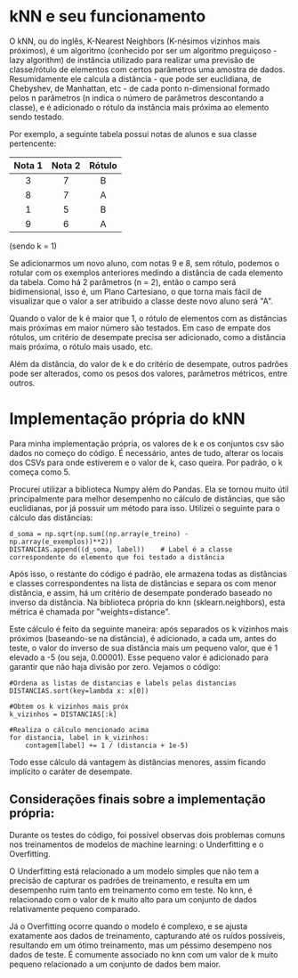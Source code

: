 # kNN e seu funcionamento
O kNN, ou do inglês, K-Nearest Neighbors (K-nésimos vizinhos mais próximos), é um algoritmo (conhecido por ser um algoritmo preguiçoso - lazy algorithm) de instância utilizado para realizar uma previsão de classe/rótulo de elementos com certos parâmetros uma amostra de dados. Resumidamente ele calcula a distância - que pode ser euclidiana, de Chebyshev, de Manhattan, etc - de cada ponto n-dimensional formado pelos n parâmetros (n indica o número de parâmetros descontando a classe), e é adicionado o rótulo da instância mais próxima ao elemento sendo testado.

Por exemplo, a seguinte tabela possui notas de alunos e sua classe pertencente:

| Nota 1        | Nota 2       | Rótulo        |
| :-----------: | :----------: | :-----------: |
|       3       |       7      |        B      |
|       8       |       7      |        A      |
|       1       |       5      |        B      |
|       9       |       6      |        A      |
(sendo k = 1)

Se adicionarmos um novo aluno, com notas 9 e 8, sem rótulo, podemos o rotular com os exemplos anteriores medindo a distância de cada elemento da tabela. Como há 2 parâmetros (n = 2), então o campo será bidimensional, isso é, um Plano Cartesiano, o que torna mais fácil de visualizar que o valor a ser atribuido a classe deste novo aluno será "A".

Quando o valor de k é maior que 1, o rótulo de elementos com as distâncias mais próximas em maior número são testados. Em caso de empate dos rótulos, um critério de desempate precisa ser adicionado, como a distância mais próxima, o rótulo mais usado, etc.

Além da distância, do valor de k e do critério de desempate, outros padrões pode ser alterados, como os pesos dos valores, parâmetros métricos, entre outros.

# Implementação própria do kNN
Para minha implementação própria, os valores de k e os conjuntos csv são dados no começo do código. É necessário, antes de tudo, alterar os locais dos CSVs para onde estiverem e o valor de k, caso queira. Por padrão, o k começa como 5.
    
Procurei utilizar a biblioteca Numpy além do Pandas. Ela se tornou muito útil principalmente para melhor desempenho no cálculo de distâncias, que são euclidianas, por já possuir um método para isso. Utilizei o seguinte para o cálculo das distâncias:

    d_soma = np.sqrt(np.sum((np.array(e_treino) - np.array(e_exemplos))**2))
    DISTANCIAS.append((d_soma, label))    # Label é a classe correspondente do elemento que foi testado a distância

Após isso, o restante do código é padrão, ele armazena todas as distâncias e classes correspondentes na lista de distâncias e separa os com menor distância, e assim, há um critério de desempate ponderado baseado no inverso da distância. Na biblioteca própria do knn (sklearn.neighbors), esta métrica é chamada por "weights=distance".

Este cálculo é feito da seguinte maneira: após separados os k vizinhos mais próximos (baseando-se na distância), é adicionado, a cada um, antes do teste, o valor do inverso de sua distância mais um pequeno valor, que é 1 elevado a -5 (ou seja, 0.00001). Esse pequeno valor é adicionado para garantir que não haja divisão por zero. Vejamos o código:

    #Ordena as listas de distancias e labels pelas distancias
    DISTANCIAS.sort(key=lambda x: x[0])

    #Obtem os k vizinhos mais próx
    k_vizinhos = DISTANCIAS[:k]

    #Realiza o cálculo mencionado acima
    for distancia, label in k_vizinhos:
        contagem[label] += 1 / (distancia + 1e-5)

Todo esse cálculo dá vantagem às distâncias menores, assim ficando implícito o caráter de desempate.

## Considerações finais sobre a implementação própria:
Durante os testes do código, foi possível observas dois problemas comuns nos treinamentos de modelos de machine learning: o Underfitting e o Overfitting.

O Underfitting está relacionado a um modelo simples que não tem a precisão de capturar os padrões de treinamento, e resulta em um desempenho ruim tanto em treinamento como em teste. No knn, é relacionado com o valor de k muito alto para um conjunto de dados relativamente pequeno comparado.

Já o Overfitting ocorre quando o modelo é complexo, e se ajusta exatamente aos dados de treinamento, capturando até os ruídos possíveis, resultando em um ótimo treinamento, mas um péssimo desempeno nos dados de teste. É comumente associado no knn com um valor de k muito pequeno relacionado a um conjunto de dados bem maior.